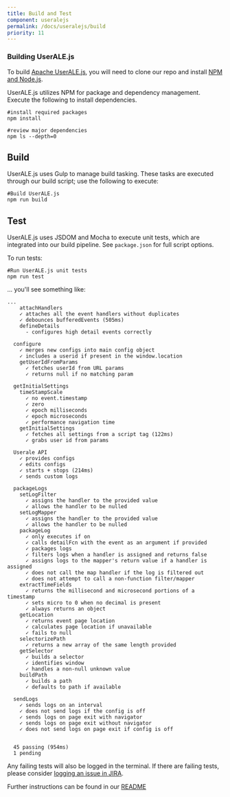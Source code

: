 ```yaml
---
title: Build and Test
component: useralejs
permalink: /docs/useralejs/build
priority: 11
---
```


### Building UserALE.js

To build [Apache UserALE.js](https://github.com/apache/incubator-flagon-useralejs/tree/master), you will need to clone our repo and install [NPM and Node.js](https://nodejs.org/).

UserALE.js utilizes NPM for package and dependency management. Execute the following to install dependencies.
```
#install required packages
npm install

#review major dependencies
npm ls --depth=0
```

## Build

UserALE.js uses Gulp to manage build tasking. These tasks are executed through our build script; use the following to execute:

```
#Build UserALE.js
npm run build
```

## Test

UserALE.js uses JSDOM and Mocha to execute unit tests, which are integrated into our build pipeline. See ``package.json`` for full script options. 

To run tests:
```
#Run UserALE.js unit tests
npm run test
```
... you'll see something like:
```
...
    attachHandlers
    ✓ attaches all the event handlers without duplicates
    ✓ debounces bufferedEvents (505ms)
    defineDetails
      - configures high detail events correctly

  configure
    ✓ merges new configs into main config object
    ✓ includes a userid if present in the window.location
    getUserIdFromParams
      ✓ fetches userId from URL params
      ✓ returns null if no matching param

  getInitialSettings
    timeStampScale
      ✓ no event.timestamp
      ✓ zero
      ✓ epoch milliseconds
      ✓ epoch microseconds
      ✓ performance navigation time
    getInitialSettings
      ✓ fetches all settings from a script tag (122ms)
      ✓ grabs user id from params

  Userale API
    ✓ provides configs
    ✓ edits configs
    ✓ starts + stops (214ms)
    ✓ sends custom logs

  packageLogs
    setLogFilter
      ✓ assigns the handler to the provided value
      ✓ allows the handler to be nulled
    setLogMapper
      ✓ assigns the handler to the provided value
      ✓ allows the handler to be nulled
    packageLog
      ✓ only executes if on
      ✓ calls detailFcn with the event as an argument if provided
      ✓ packages logs
      ✓ filters logs when a handler is assigned and returns false
      ✓ assigns logs to the mapper's return value if a handler is assigned
      ✓ does not call the map handler if the log is filtered out
      ✓ does not attempt to call a non-function filter/mapper
    extractTimeFields
      ✓ returns the millisecond and microsecond portions of a timestamp
      ✓ sets micro to 0 when no decimal is present
      ✓ always returns an object
    getLocation
      ✓ returns event page location
      ✓ calculates page location if unavailable
      ✓ fails to null
    selectorizePath
      ✓ returns a new array of the same length provided
    getSelector
      ✓ builds a selector
      ✓ identifies window
      ✓ handles a non-null unknown value
    buildPath
      ✓ builds a path
      ✓ defaults to path if available

  sendLogs
    ✓ sends logs on an interval
    ✓ does not send logs if the config is off
    ✓ sends logs on page exit with navigator
    ✓ sends logs on page exit without navigator
    ✓ does not send logs on page exit if config is off


  45 passing (954ms)
  1 pending
```
Any failing tests will also be logged in the terminal. If there are failing tests, please consider [logging an issue in JIRA](https://issues.apache.org/jira/projects/FLAGON).

Further instructions can be found in our [README](https://github.com/apache/incubator-flagon-useralejs/blob/master/README.md)
